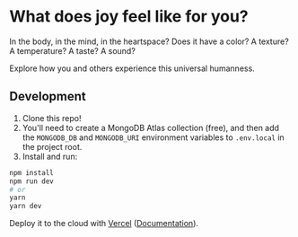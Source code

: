 # What does joy feel like for you?

In the body, in the mind, in the heartspace? Does it have a color? A texture? A temperature? A taste? A sound?

Explore how you and others experience this universal humanness.

## Development

1. Clone this repo!
2. You'll need to create a MongoDB Atlas collection (free), and then add the `MONGODB_DB` and `MONGODB_URI` environment variables to `.env.local` in the project root.
3. Install and run:

```bash
npm install
npm run dev
# or
yarn
yarn dev
```

Deploy it to the cloud with [Vercel](https://vercel.com/import?filter=next.js&utm_source=github&utm_medium=readme&utm_campaign=next-example) ([Documentation](https://nextjs.org/docs/deployment)).
